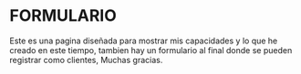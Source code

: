 # FORMULARIO
Este es una pagina diseñada para mostrar mis capacidades y lo que he creado en este tiempo, tambien hay un formulario al final donde se pueden registrar como clientes, Muchas gracias.
